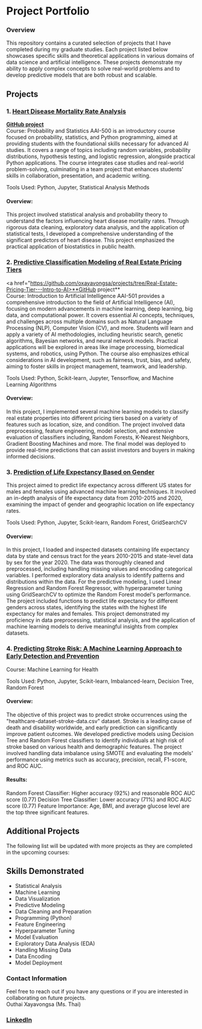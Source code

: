 # Project Portfolio
### Overview
This repository contains a curated selection of projects that I have completed during my graduate studies. Each project listed below showcases specific skills and theoretical applications in various domains of data science and artificial intelligence. These projects demonstrate my ability to apply complex concepts to solve real-world problems and to develop predictive models that are both robust and scalable.

## Projects
### 1. <a href="https://youtu.be/60hwrqdN15Y">**Heart Disease Mortality Rate Analysis**</a><br>
<a href="https://github.com/oxayavongsa/projects/tree/Heart-Disease-Mortality-Rate---Probability-%26-Statistics">**GitHub project**</a><br>
Course: Probability and Statistics
AAI-500 is an introductory course focused on probability, statistics, and Python programming, aimed at providing students with the foundational skills necessary for advanced AI studies. It covers a range of topics including random variables, probability distributions, hypothesis testing, and logistic regression, alongside practical Python applications. The course integrates case studies and real-world problem-solving, culminating in a team project that enhances students' skills in collaboration, presentation, and academic writing.

Tools Used: Python, Jupyter, Statistical Analysis Methods

#### Overview:
This project involved statistical analysis and probability theory to understand the factors influencing heart disease mortality rates. Through rigorous data cleaning, exploratory data analysis, and the application of statistical tests, I developed a comprehensive understanding of the significant predictors of heart disease. This project emphasized the practical application of biostatistics in public health.

### 2. <a href="https://youtu.be/emlKCF9z5Bo">**Predictive Classification Modeling of Real Estate Pricing Tiers**</a><br>
<a href="https://github.com/oxayavongsa/projects/tree/Real-Estate-Pricing-Tier---Intro-to-AI>**GitHub project**</a><br>
Course: Introduction to Artificial Intelligence
AAI-501 provides a comprehensive introduction to the field of Artificial Intelligence (AI), focusing on modern advancements in machine learning, deep learning, big data, and computational power. It covers essential AI concepts, techniques, and challenges across multiple domains such as Natural Language Processing (NLP), Computer Vision (CV), and more. Students will learn and apply a variety of AI methodologies, including heuristic search, genetic algorithms, Bayesian networks, and neural network models. Practical applications will be explored in areas like image processing, biomedical systems, and robotics, using Python. The course also emphasizes ethical considerations in AI development, such as fairness, trust, bias, and safety, aiming to foster skills in project management, teamwork, and leadership.

Tools Used: Python, Scikit-learn, Jupyter, Tensorflow, and Machine Learning Algorithms

#### Overview:
In this project, I implemented several machine learning models to classify real estate properties into different pricing tiers based on a variety of features such as location, size, and condition. The project involved data preprocessing, feature engineering, model selection, and extensive evaluation of classifiers including, Random Forests, K-Nearest Neighbors, Gradient Boosting Machines and more. The final model was deployed to provide real-time predictions that can assist investors and buyers in making informed decisions.

### 3. <a href="https://github.com/oxayavongsa/projects/tree/U.S-Life-Expectancy-Prediction---Male-vs-Female">Prediction of Life Expectancy Based on Gender</a>

This project aimed to predict life expectancy across different US states for males and females using advanced machine learning techniques. It involved an in-depth analysis of life expectancy data from 2010-2015 and 2020, examining the impact of gender and geographic location on life expectancy rates.

Tools Used: Python, Jupyter, Scikit-learn, Random Forest, GridSearchCV

#### Overview:
In this project, I loaded and inspected datasets containing life expectancy data by state and census tract for the years 2010-2015 and state-level data by sex for the year 2020. The data was thoroughly cleaned and preprocessed, including handling missing values and encoding categorical variables. I performed exploratory data analysis to identify patterns and distributions within the data. For the predictive modeling, I used Linear Regression and Random Forest Regressor, with hyperparameter tuning using GridSearchCV to optimize the Random Forest model's performance. The project included functions to predict life expectancy for different genders across states, identifying the states with the highest life expectancy for males and females. This project demonstrated my proficiency in data preprocessing, statistical analysis, and the application of machine learning models to derive meaningful insights from complex datasets.

### 4. <a href="https://github.com/oxayavongsa/projects/tree/Predicting-Stroke-Risk-for-Early-Detection">Predicting Stroke Risk: A Machine Learning Approach to Early Detection and Prevention</a>
Course: Machine Learning for Health

Tools Used: Python, Jupyter, Scikit-learn, Imbalanced-learn, Decision Tree, Random Forest

#### Overview:
The objective of this project was to predict stroke occurrences using the "healthcare-dataset-stroke-data.csv" dataset. Stroke is a leading cause of death and disability worldwide, and early prediction can significantly improve patient outcomes. We developed predictive models using Decision Tree and Random Forest classifiers to identify individuals at high risk of stroke based on various health and demographic features. The project involved handling data imbalance using SMOTE and evaluating the models' performance using metrics such as accuracy, precision, recall, F1-score, and ROC AUC.

#### Results:
Random Forest Classifier: Higher accuracy (92%) and reasonable ROC AUC score (0.77)
Decision Tree Classifier: Lower accuracy (71%) and ROC AUC score (0.77)
Feature Importance: Age, BMI, and average glucose level are the top three significant features.

## Additional Projects
The following list will be updated with more projects as they are completed in the upcoming courses:

## Skills Demonstrated
* Statistical Analysis
* Machine Learning
* Data Visualization
* Predictive Modeling
* Data Cleaning and Preparation
* Programming (Python)
* Feature Engineering
* Hyperparameter Tuning
* Model Evaluation
* Exploratory Data Analysis (EDA)
* Handling Missing Data
* Data Encoding
* Model Deployment

### Contact Information
Feel free to reach out if you have any questions or if you are interested in collaborating on future projects.<br>
Outhai Xayavongsa (Ms. Thai)
### [LinkedIn](https://www.linkedin.com/in/oxayavongsa/)
